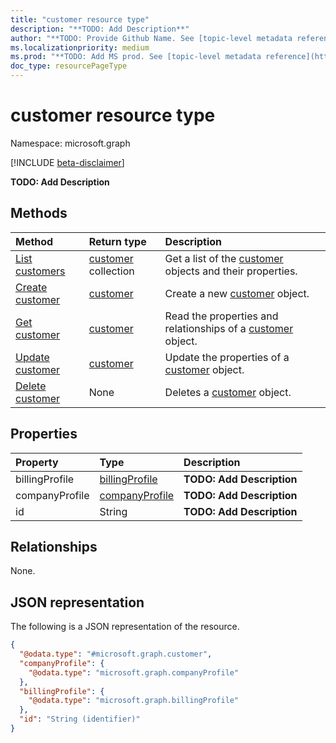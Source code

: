 ```yaml
---
title: "customer resource type"
description: "**TODO: Add Description**"
author: "**TODO: Provide Github Name. See [topic-level metadata reference](https://msgo.azurewebsites.net/add/document/guidelines/metadata.html#topic-level-metadata)**"
ms.localizationpriority: medium
ms.prod: "**TODO: Add MS prod. See [topic-level metadata reference](https://msgo.azurewebsites.net/add/document/guidelines/metadata.html#topic-level-metadata)**"
doc_type: resourcePageType
---
```


# customer resource type

Namespace: microsoft.graph

[!INCLUDE [beta-disclaimer](../../includes/beta-disclaimer.md)]

**TODO: Add Description**

## Methods
|Method|Return type|Description|
|:---|:---|:---|
|[List customers](../api/customer-list.md)|[customer](../resources/customer.md) collection|Get a list of the [customer](../resources/customer.md) objects and their properties.|
|[Create customer](../api/customer-post-customers.md)|[customer](../resources/customer.md)|Create a new [customer](../resources/customer.md) object.|
|[Get customer](../api/customer-get.md)|[customer](../resources/customer.md)|Read the properties and relationships of a [customer](../resources/customer.md) object.|
|[Update customer](../api/customer-update.md)|[customer](../resources/customer.md)|Update the properties of a [customer](../resources/customer.md) object.|
|[Delete customer](../api/customer-delete.md)|None|Deletes a [customer](../resources/customer.md) object.|

## Properties
|Property|Type|Description|
|:---|:---|:---|
|billingProfile|[billingProfile](../resources/billingprofile.md)|**TODO: Add Description**|
|companyProfile|[companyProfile](../resources/companyprofile.md)|**TODO: Add Description**|
|id|String|**TODO: Add Description**|

## Relationships
None.

## JSON representation
The following is a JSON representation of the resource.
<!-- {
  "blockType": "resource",
  "keyProperty": "id",
  "@odata.type": "microsoft.graph.customer",
  "openType": false
}
-->
``` json
{
  "@odata.type": "#microsoft.graph.customer",
  "companyProfile": {
    "@odata.type": "microsoft.graph.companyProfile"
  },
  "billingProfile": {
    "@odata.type": "microsoft.graph.billingProfile"
  },
  "id": "String (identifier)"
}
```

